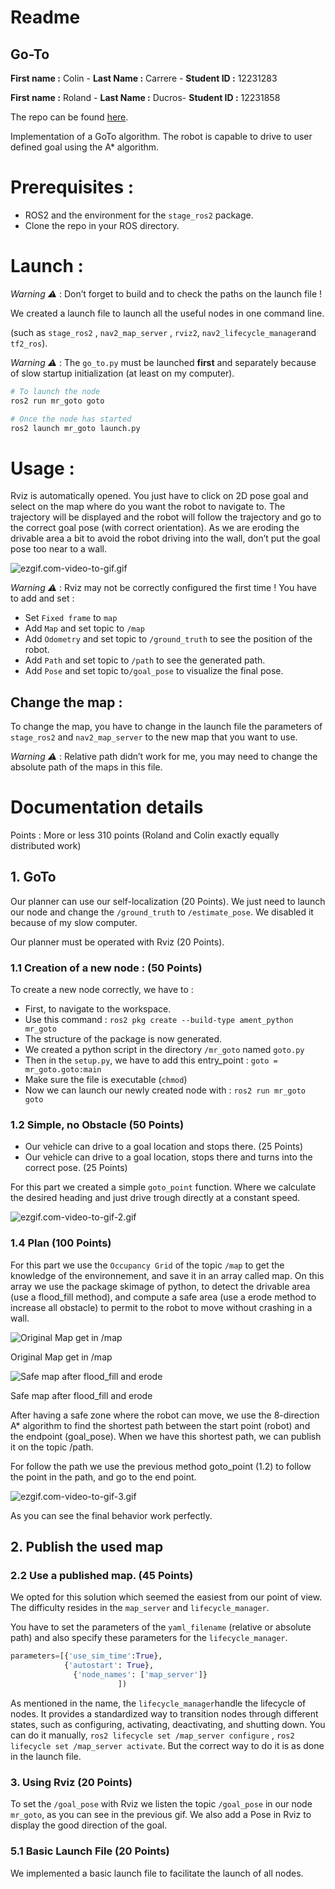 # Readme

## Go-To

**First name :** Colin - **Last Name :** Carrere - **Student ID :** 12231283

**First name :** Roland - **Last Name :** Ducros- **Student ID :** 12231858

The repo can be found [here](https://github.com/roroturbo/mr_goto/tree/main).

Implementation of a GoTo algorithm. The robot is capable to drive to user defined goal using the A* algorithm.

# Prerequisites  :

- ROS2 and the environment for the `stage_ros2` package.
- Clone the repo in your ROS directory.

# Launch :

*Warning ⚠️*  : Don’t forget to build and to check the paths on the launch file !  

We created a launch file to launch all the useful nodes in one command line.

(such as `stage_ros2` , `nav2_map_server` , `rviz2`, `nav2_lifecycle_manager`and `tf2_ros`).

*Warning ⚠️*  : The `go_to.py` must be launched **first** and separately because of slow startup initialization (at least on my computer).

```bash
# To launch the node
ros2 run mr_goto goto

# Once the node has started
ros2 launch mr_goto launch.py
```

# Usage :

Rviz is automatically opened. You just have to click on 2D pose goal and select on the map where do you want the robot to navigate to. The trajectory will be displayed and the robot will follow the trajectory and go to the correct goal pose (with correct orientation). As we are eroding the drivable area a bit to avoid the robot driving into the wall, don’t put the goal pose too near to a wall.

![ezgif.com-video-to-gif.gif](img/ezgif.com-video-to-gif.gif)

*Warning ⚠️*  : Rviz may not be correctly configured the first time ! You have to add and set :

- Set `Fixed frame` to `map`
- Add `Map` and set topic to `/map`
- Add `Odometry` and set topic to `/ground_truth` to see the position of the robot.
- Add `Path` and set topic to `/path` to see the generated path.
- Add `Pose` and set topic to`/goal_pose` to visualize the final pose.

## Change the map :

To change the map, you have to change in the launch file the parameters of `stage_ros2` and `nav2_map_server` to the new map that you want to use.

*Warning ⚠️*  : Relative path didn’t work for me, you may need to change the absolute path of the maps in this file.

# Documentation details

Points : More or less 310 points (Roland and Colin exactly equally distributed work)

## 1. GoTo

Our planner can use our self-localization (20 Points). We just need to launch our node and change the `/ground_truth` to `/estimate_pose`. We disabled it because of my slow computer.

Our planner must be operated with Rviz (20 Points).

### **1.1 Creation of a new node : (50 Points)**

To create a new node correctly, we have to :

- First, to navigate to the workspace.
- Use this command : `ros2 pkg create --build-type ament_python mr_goto`
- The structure of the package is now generated.
- We created a python script in the directory `/mr_goto` named `goto.py`
- Then in the `setup.py`, we have to add this entry_point : `goto = mr_goto.goto:main`
- Make sure the file is executable (`chmod`)
- Now we can launch our newly created node with : `ros2 run mr_goto goto`

### 1.2 Simple, no Obstacle (50 Points)

- Our vehicle can drive to a goal location and stops there. (25 Points)
- Our vehicle can drive to a goal location, stops there and turns into the correct pose. (25 Points)

For this part we created a simple `goto_point` function. Where we calculate the desired heading and just drive trough directly at a constant speed.

![ezgif.com-video-to-gif-2.gif](img/ezgif.com-video-to-gif-2.gif)

### 1.4 Plan (100 Points)

For this part we use the `Occupancy Grid` of the topic `/map` to get the knowledge of the environnement, and save it in an array called map. On this array we use the package skimage of python, to detect the drivable area (use a flood_fill method), and compute a safe area (use a erode method to increase all obstacle) to permit to the robot to move without crashing in a wall.

![Original Map get in /map](img/map.png)

Original Map get in /map

![Safe map after flood_fill and erode](img/map_safe.png)

Safe map after flood_fill and erode

After having a safe zone where the robot can move, we use the 8-direction A* algorithm to find the shortest path between the start point (robot) and the endpoint (goal_pose). When we have this shortest path, we can publish it on the topic /path.

For follow the path we use the previous method goto_point (1.2) to follow the point in the path, and go to the end point.

![ezgif.com-video-to-gif-3.gif](img/ezgif.com-video-to-gif-3.gif)

As you can see the final behavior work perfectly.

## 2. Publish the used map

### 2.2 Use a published map. (45 Points)

We opted for this solution which seemed the easiest from our point of view. The difficulty resides in the `map_server` and `lifecycle_manager`.

You have to set the parameters of the `yaml_filename` (relative or absolute path) and also specify these parameters for the `lifecycle_manager`.

```python
parameters=[{'use_sim_time':True},
            {'autostart': True},
	          {'node_names': ['map_server']}
                        ])
```

As mentioned in the name, the `lifecycle_manager`handle the lifecycle of nodes. It provides a standardized way to transition nodes through different states, such as configuring, activating, deactivating, and shutting down. You can do it manually, `ros2 lifecycle set /map_server configure` , `ros2 lifecycle set /map_server activate`. But the correct way to do it is as done in the launch file.

### 3. Using Rviz (20 Points)

To set the `/goal_pose` with Rviz we listen the topic `/goal_pose` in our node `mr_goto`, as you can see in the previous gif. We also add a Pose in Rviz to display the good direction of the goal.

### 5.1 Basic Launch File (20 Points)

We implemented a basic launch file to facilitate the launch of all nodes.
